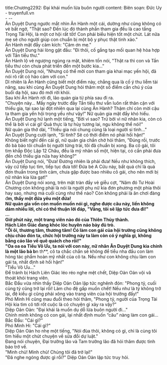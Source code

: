 title:Chương2292: Đại khái muốn lừa buôn người
content:
Biên soạn: Đức Uy - truyenfull.vn<br>- --<br>Ân Duyệt Dung ngước mắt nhìn Ân Hành một cái, dường như cũng không có vẻ bất ngờ, "Thật sao? Đến lúc đó thành phần tham gia đều là cao tầng Trọng Tài Hội, là một cơ hội rất tốt! Con phải biểu hiện tốt một chút. Lát nữa mẹ sẽ cho người giúp con chuẩn bị một bộ y phục thật tinh xảo."<br>Ân Hành mặt đầy cảm kích: "Cảm ơn mẹ."<br>Ân Duyệt Dung hài lòng gật đầu: "Đi thôi, cố gắng tạo mối quan hệ hòa hợp với Tần tiểu thư."<br>Ân Hành lộ vẻ ngượng ngùng ra mặt, khiêm tốn nói, "Thật ra thì con và Tần tiểu thư còn chưa phát triển đến một bước kia..."<br>Ân Duyệt Dung nói, "Nhưng có thể mời con tham gia khai mạc yến hội, đã nói rõ rất có hảo cảm với con."<br>Dĩ nhiên là Ân Hành cũng biết một điểm này, chẳng qua là cố ý thu liễm tài năng, sau khi cùng Ân Duyệt Dung hỏi thăm một số điểm cần chú ý của buổi dạ hội, sau đó mới rời khỏi.<br>Sau khi Ân Hành rời đi, lão quản gia từ phía sau đi ra.<br>"Chuyện này... Mấy ngày trước đây Tần tiểu thư vẫn luôn rất thân cận với thiếu gia, tại sao lại đột nhiên qua lại cùng Ân Hành? Thậm chí còn mời cậu ta tham gia yến hội trọng yếu như vậy!" Nữ quản gia mặt đầy khó hiểu.<br>Ân Duyệt Dung hừ lạnh một tiếng, "Bởi vì sao? Trừ bởi vì nữ nhân kia, còn có thể là bởi vì cái gì! Quả thực là tự hủy tương lai, ngu không thể nói!"<br>Nữ quản gia thở dài, "Thiếu gia nói chung cũng là loại người si tình..."<br>Ân Duyệt Dung cười lạnh, "Si tình? Sẽ có thời điểm nó phải hối hận!"<br>Không biết nghĩ đến cái gì, nữ quản gia chần chờ hỏi thăm, "Đúng rồi, trước đó bà bảo tôi chuẩn bị người từng trải, tôi đã chuẩn bị xong. Ba cô gái, tôi tìm khắp Độc Lập 12 Châu, đều là mỹ nhân số một, hiện tại, có cần phải đưa đến chỗ thiếu gia nữa hay không?"<br>Ân Duyệt Dung nói, "Đưa! Đương nhiên là phải đưa! Nếu như không thích, vậy cứ tiếp tục tìm, tiếp tục đưa tới! Đứa bé A Cửu này, bất quá chỉ là quá đơn thuần trong tình cảm, chưa gặp được bao nhiêu cô gái, cho nên mới bị nữ nhân kia lừa gạt!"<br>Ân Duyệt Dung nói xong, trên mặt tràn đầy vẻ giễu cợt, "Năm đó Tư Hoài Chương còn không phải là nói là người phụ nữ kia đơn phương một phía thôi hay sao, nhưng mà cuối cùng như thế nào? Còn không phải là ăn chơi đàng đ**m, thấy một đứa yêu một đứa!<br>Nữ quản gia vốn còn muốn muốn nói gì, nghe được câu này, liền không dám nhiều lời, chỉ có thể thuận lời đáp, "Vâng, tôi sẽ lập tức đưa đi!"<br>...<br>Giờ phút này, một trang viên nào đó của Thiên Thủy thành.<br>Hách Liên Giác đang khóc lóc huyên náo bày đủ trò.<br>"Ôi ôi, thương tâm, thương tâm! Có làm con gái của hội trưởng cũng không chịu chào đón ta, chức hội trưởng này ta làm còn có ý nghĩa gì, không bằng cáo lão về quê quách cho rồi!"<br>"Oa oa oa Tiểu Vô Ưu, ta nói với con này, nữ nhân Ân Duyệt Dung kia chính là một lão bà b**n th**, cô ta chắc chắn sẽ không để tiểu nha đầu con làm hỏng tác phẩm hoàn mỹ nhất của cô ta. Nếu như con không chịu làm con gái ta, nhất định sẽ hối hận!"<br>"Tiểu Vô Ưu..."<br>Để tránh bị Hách Liên Giác léo réo nghe mệt chết, Diệp Oản Oản vội vã thoát khỏi trang viên.<br>Bắc Đẩu vừa nhìn thấy Diệp Oản Oản lập tức nghênh đón: "Phong tỷ, cuối cùng tỷ cũng trở lại rồi! Làm cho đệ gấp muốn chết! Nếu như là tỷ không trở lại, đệ kiểu gì cũng phải xông vào trang viên của hội trưởng đấy!"<br>Phó Minh Hi cũng mau đuổi theo hỏi thăm, "Phong tỷ, người của Trọng Tài Hội kia tìm cô tới rốt cuộc là có chuyện gì xảy ra vậy?"<br>Diệp Oản Oản: "Đại khái là muốn dụ dỗ lừa buôn người đi..."<br>Chính mình không có con gái, lại nhất định muốn “câu” nàng làm con gái...<br>Bắc Đẩu: "Cái gì?"<br>Phó Minh Hi: "Cái gì?"<br>Diệp Oản Oản ho nhẹ một tiếng, "Nói đùa thôi, không có gì, chỉ là cùng tôi tìm hiểu một chút chuyện về sửa đổi dự luật."<br>Đang nói chuyện, Đại trưởng lão và Tam trưởng lão đã hỏi thăm được tình báo trở về.<br>"Minh chủ! Minh chủ! Chúng tôi đã trở lại!"<br>"Đã nghe ngóng được gì rồi?" Diệp Oản Oản lập tức truy hỏi.